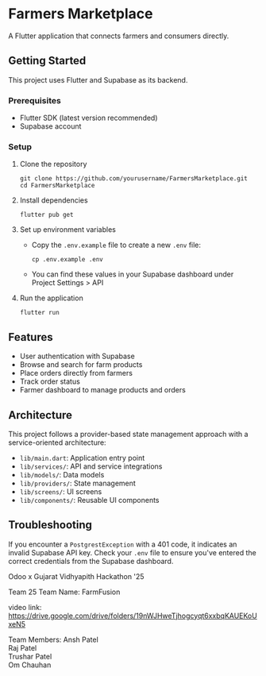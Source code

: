 # Farmers Marketplace

A Flutter application that connects farmers and consumers directly.

## Getting Started

This project uses Flutter and Supabase as its backend.

### Prerequisites

- Flutter SDK (latest version recommended)
- Supabase account

### Setup

1. Clone the repository
   ```
   git clone https://github.com/yourusername/FarmersMarketplace.git
   cd FarmersMarketplace
   ```

2. Install dependencies
   ```
   flutter pub get
   ```

3. Set up environment variables
   - Copy the `.env.example` file to create a new `.env` file:
     ```
     cp .env.example .env
     ```
  
   - You can find these values in your Supabase dashboard under Project Settings > API

4. Run the application
   ```
   flutter run
   ```

## Features

- User authentication with Supabase
- Browse and search for farm products
- Place orders directly from farmers
- Track order status
- Farmer dashboard to manage products and orders

## Architecture

This project follows a provider-based state management approach with a service-oriented architecture:

- `lib/main.dart`: Application entry point
- `lib/services/`: API and service integrations
- `lib/models/`: Data models
- `lib/providers/`: State management
- `lib/screens/`: UI screens
- `lib/components/`: Reusable UI components

## Troubleshooting

If you encounter a `PostgrestException` with a 401 code, it indicates an invalid Supabase API key. Check your `.env` file to ensure you've entered the correct credentials from the Supabase dashboard.

Odoo x Gujarat Vidhyapith 
Hackathon '25

Team 25 
Team Name: FarmFusion

video link: https://drive.google.com/drive/folders/19nWJHweTjhogcyqt6xxbqKAUEKoUxeN5

Team Members: 
Ansh Patel
<br>
Raj Patel
<br>
Trushar Patel
<br>
Om Chauhan
